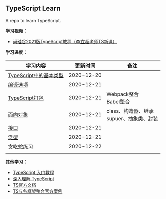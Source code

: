 ## TypeScript Learn

A repo to learn TypeScript.

**学习视频：**

- [尚硅谷2021版TypeScript教程（李立超老师TS新课）](https://www.bilibili.com/video/BV1Xy4y1v7S2?p=6)

**学习进度：**

| **学习内容**                                                 | **更新时间** | **备注**                                            |
| ------------------------------------------------------------ | ------------ | --------------------------------------------------- |
| [TypeScript中的基本类型](https://github.com/JasonkayZK/typescript_learn/tree/1-type) | 2020-12-20   |                                                     |
| [编译选项](https://github.com/JasonkayZK/typescript_learn/tree/2-compile-options) | 2020-12-21   |                                                     |
| [TypeScript打包](https://github.com/JasonkayZK/typescript_learn/tree/3-webpack) | 2020-12-21   | Webpack整合<br />Babel整合                          |
| [面向对象](https://github.com/JasonkayZK/typescript_learn/tree/4-OOP) | 2020-12-21   | class、构造器、继承<br />supuer、抽象类、封装<br /> |
| [接口](https://github.com/JasonkayZK/typescript_learn/tree/5-interface) | 2020-12-21   |                                                     |
| [泛型](https://github.com/JasonkayZK/typescript_learn/tree/6-generic) | 2020-12-21   |                                                     |
| [贪吃蛇练习](https://github.com/JasonkayZK/typescript_learn/tree/greedy-snake) | 2020-12-22   |                                                     |
|                                                              |              |                                                     |

**其他学习：**

-   [TypeScript 入门教程](https://ts.xcatliu.com/)
-   [深入理解 TypeScript](https://jkchao.github.io/typescript-book-chinese/)
-   [TS官方文档](https://www.tslang.cn/docs/home.html)
-   [TS与各框架整合官方案例](https://www.tslang.cn/samples/index.html)

